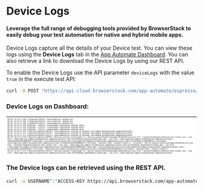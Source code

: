 # Device Logs

#### Leverage the full range of debugging tools provided by BrowserStack to easily debug your test automation for native and hybrid mobile apps.

Device Logs capture all the details of your Device test. You can view these logs using the **Device Logs** tab in the [App Automate Dashboard](https://app-automate.browserstack.com/dashboard). You can also retrieve a link to download the Device Logs by using our REST API. 

To enable the Device Logs use the API parameter `deviceLogs` with the value `true` in the execute test API:
```bash
curl -X POST "https://api-cloud.browserstack.com/app-automate/espresso/build" -d \ "{\"devices\": [\"Samsung Galaxy S8-7.0\"], \"app\": \"bs://<hashed appid>\", \"deviceLogs\" : true, \"testSuite\": \"bs://<hashed testID>\"}" -H "Content-Type: application/json" -u "USERNAME:ACCESS-KEY"
```


### Device Logs on Dashboard:

![Device-Logs](https://github.com/akanksha260991/bs_docs_revamp_content/blob/master/DeviceLogs-Espresso.png?raw=true "")




### The Device logs can be retrieved using the REST API.

```bash
curl -u USERNAME":"ACCESS-KEY https://api.browserstack.com/app-automate/espresso/builds/<build-id>/sessions/tests/<session-id>/devicelogs
```
